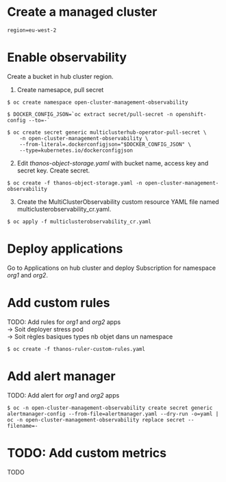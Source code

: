# Create a managed cluster

```
region=eu-west-2
```

# Enable observability

Create a bucket in hub cluster region.

1. Create namesapce, pull secret

```
$ oc create namespace open-cluster-management-observability

$ DOCKER_CONFIG_JSON=`oc extract secret/pull-secret -n openshift-config --to=-`

$ oc create secret generic multiclusterhub-operator-pull-secret \
    -n open-cluster-management-observability \
    --from-literal=.dockerconfigjson="$DOCKER_CONFIG_JSON" \
    --type=kubernetes.io/dockerconfigjson
```

2. Edit *thanos-object-storage.yaml* with bucket name, access key and secret key. Create secret.

```
$ oc create -f thanos-object-storage.yaml -n open-cluster-management-observability
```

3. Create the MultiClusterObservability custom resource YAML file named multiclusterobservability_cr.yaml.
```
$ oc apply -f multiclusterobservability_cr.yaml
```

# Deploy applications

Go to Applications on hub cluster and deploy Subscription for namespace *org1* and *org2*.

# Add custom rules
TODO: Add rules for *org1* and *org2* apps  
-> Soit deployer stress pod  
-> Soit règles basiques types nb objet dans un namespace
```
$ oc create -f thanos-ruler-custom-rules.yaml
```

# Add alert manager
TODO: Add alert for *org1* and *org2* apps
```
$ oc -n open-cluster-management-observability create secret generic alertmanager-config --from-file=alertmanager.yaml --dry-run -o=yaml |  oc -n open-cluster-management-observability replace secret --filename=-
```

# TODO: Add custom metrics
TODO